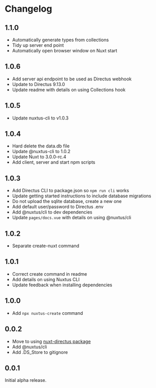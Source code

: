 # Changelog

## 1.1.0

- Automatically generate types from collections
- Tidy up server end point
- Automatically open browser window on Nuxt start

## 1.0.6

- Add server api endpoint to be used as Directus webhook
- Update to Directus 9.13.0
- Update readme with details on using Collections hook

## 1.0.5

- Update nuxtus-cli to v1.0.3

## 1.0.4

- Hard delete the data.db file
- Update @nuxtus-cli to 1.0.2
- Update Nuxt to 3.0.0-rc.4
- Add client, server and start npm scripts

## 1.0.3

- Add Directus CLI to package.json so `npm run cli` works
- Update getting started instructions to include database migrations
- Do not upload the sqlite database, create a new one
- Add default user/password to Directus .env
- Add @nuxtus/cli to dev dependencies
- Update `pages/docs.vue` with details on using @nuxtus/cli

## 1.0.2

- Separate create-nuxt command

## 1.0.1

- Correct create command in readme
- Add details on using Nuxtus CLI
- Update feedback when installing dependencies

## 1.0.0

- Add `npx nuxtus-create` command

## 0.0.2

- Move to using [nuxt-directus package](https://nuxt-directus.netlify.app/)
- Add @nuxtus/cli
- Add .DS_Store to gitignore

## 0.0.1

Initial alpha release.
